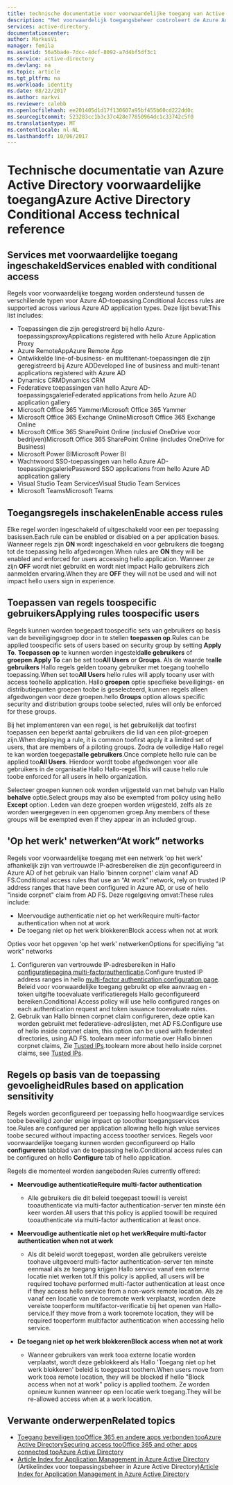 ```yaml
---
title: technische documentatie voor voorwaardelijke toegang van Active Directory aaaAzure | Microsoft Docs
description: "Met voorwaardelijk toegangsbeheer controleert de Azure Active Directory Hallo bepaalde voorwaarden die u bij het verifiëren van de gebruiker Hallo en alvorens deze toegang toohello toepassing kiezen. Als deze voorwaarden is voldaan, wordt Hallo gebruiker geverifieerd en toegang toohello toepassing toegestaan."
services: active-directory.
documentationcenter: 
author: MarkusVi
manager: femila
ms.assetid: 56a5bade-7dcc-4dcf-8092-a7d4bf5df3c1
ms.service: active-directory
ms.devlang: na
ms.topic: article
ms.tgt_pltfrm: na
ms.workload: identity
ms.date: 08/22/2017
ms.author: markvi
ms.reviewer: calebb
ms.openlocfilehash: ee201405d1d17f130607a95bf455b60cd222dd0c
ms.sourcegitcommit: 523283cc1b3c37c428e77850964dc1c33742c5f0
ms.translationtype: MT
ms.contentlocale: nl-NL
ms.lasthandoff: 10/06/2017
---
```

# <a name="azure-active-directory-conditional-access-technical-reference"></a><span data-ttu-id="17000-104">Technische documentatie van Azure Active Directory voorwaardelijke toegang</span><span class="sxs-lookup"><span data-stu-id="17000-104">Azure Active Directory Conditional Access technical reference</span></span>

## <a name="services-enabled-with-conditional-access"></a><span data-ttu-id="17000-105">Services met voorwaardelijke toegang ingeschakeld</span><span class="sxs-lookup"><span data-stu-id="17000-105">Services enabled with conditional access</span></span>

<span data-ttu-id="17000-106">Regels voor voorwaardelijke toegang worden ondersteund tussen de verschillende typen voor Azure AD-toepassing.</span><span class="sxs-lookup"><span data-stu-id="17000-106">Conditional Access rules are supported across various Azure AD application types.</span></span> <span data-ttu-id="17000-107">Deze lijst bevat:</span><span class="sxs-lookup"><span data-stu-id="17000-107">This list includes:</span></span>


* <span data-ttu-id="17000-108">Toepassingen die zijn geregistreerd bij hello Azure-toepassingsproxy</span><span class="sxs-lookup"><span data-stu-id="17000-108">Applications registered with hello Azure Application Proxy</span></span>
* <span data-ttu-id="17000-109">Azure RemoteApp</span><span class="sxs-lookup"><span data-stu-id="17000-109">Azure Remote App</span></span>
* <span data-ttu-id="17000-110">Ontwikkelde line-of-business- en multitenant-toepassingen die zijn geregistreerd bij Azure AD</span><span class="sxs-lookup"><span data-stu-id="17000-110">Developed line of business and multi-tenant applications registered with Azure AD</span></span>
* <span data-ttu-id="17000-111">Dynamics CRM</span><span class="sxs-lookup"><span data-stu-id="17000-111">Dynamics CRM</span></span>
* <span data-ttu-id="17000-112">Federatieve toepassingen van hello Azure AD-toepassingsgalerie</span><span class="sxs-lookup"><span data-stu-id="17000-112">Federated applications from hello Azure AD application gallery</span></span>
* <span data-ttu-id="17000-113">Microsoft Office 365 Yammer</span><span class="sxs-lookup"><span data-stu-id="17000-113">Microsoft Office 365 Yammer</span></span>
* <span data-ttu-id="17000-114">Microsoft Office 365 Exchange Online</span><span class="sxs-lookup"><span data-stu-id="17000-114">Microsoft Office 365 Exchange Online</span></span>
* <span data-ttu-id="17000-115">Microsoft Office 365 SharePoint Online (inclusief OneDrive voor bedrijven)</span><span class="sxs-lookup"><span data-stu-id="17000-115">Microsoft Office 365 SharePoint Online (includes OneDrive for Business)</span></span>
* <span data-ttu-id="17000-116">Microsoft Power BI</span><span class="sxs-lookup"><span data-stu-id="17000-116">Microsoft Power BI</span></span> 
* <span data-ttu-id="17000-117">Wachtwoord SSO-toepassingen van hello Azure AD-toepassingsgalerie</span><span class="sxs-lookup"><span data-stu-id="17000-117">Password SSO applications from hello Azure AD application gallery</span></span>
* <span data-ttu-id="17000-118">Visual Studio Team Services</span><span class="sxs-lookup"><span data-stu-id="17000-118">Visual Studio Team Services</span></span>
* <span data-ttu-id="17000-119">Microsoft Teams</span><span class="sxs-lookup"><span data-stu-id="17000-119">Microsoft Teams</span></span>









## <a name="enable-access-rules"></a><span data-ttu-id="17000-120">Toegangsregels inschakelen</span><span class="sxs-lookup"><span data-stu-id="17000-120">Enable access rules</span></span>
<span data-ttu-id="17000-121">Elke regel worden ingeschakeld of uitgeschakeld voor een per toepassing basissen.</span><span class="sxs-lookup"><span data-stu-id="17000-121">Each rule can be enabled or disabled on a per application bases.</span></span> <span data-ttu-id="17000-122">Wanneer regels zijn **ON** wordt ingeschakeld en voor gebruikers die toegang tot de toepassing hello afgedwongen.</span><span class="sxs-lookup"><span data-stu-id="17000-122">When rules are **ON** they will be enabled and enforced for users accessing hello application.</span></span> <span data-ttu-id="17000-123">Wanneer ze zijn **OFF** wordt niet gebruikt en wordt niet impact Hallo gebruikers zich aanmelden ervaring.</span><span class="sxs-lookup"><span data-stu-id="17000-123">When they are **OFF** they will not be used and will not impact hello users sign in experience.</span></span>

## <a name="applying-rules-toospecific-users"></a><span data-ttu-id="17000-124">Toepassen van regels toospecific gebruikers</span><span class="sxs-lookup"><span data-stu-id="17000-124">Applying rules toospecific users</span></span>
<span data-ttu-id="17000-125">Regels kunnen worden toegepast toospecific sets van gebruikers op basis van de beveiligingsgroep door in te stellen **toepassen op**.</span><span class="sxs-lookup"><span data-stu-id="17000-125">Rules can be applied toospecific sets of users based on security group by setting **Apply To**.</span></span> <span data-ttu-id="17000-126">**Toepassen op** te kunnen worden ingesteld**alle gebruikers** of **groepen**.</span><span class="sxs-lookup"><span data-stu-id="17000-126">**Apply To** can be set too**All Users** or **Groups**.</span></span> <span data-ttu-id="17000-127">Als de waarde te**alle gebruikers** Hallo regels gelden tooany gebruiker met toegang toohello toepassing.</span><span class="sxs-lookup"><span data-stu-id="17000-127">When set too**All Users** hello rules will apply tooany user with access toohello application.</span></span> <span data-ttu-id="17000-128">Hallo **groepen** optie specifieke beveiligings- en distributiepunten groepen toobe is geselecteerd, kunnen regels alleen afgedwongen voor deze groepen.</span><span class="sxs-lookup"><span data-stu-id="17000-128">hello **Groups** option allows specific security and distribution groups toobe selected, rules will only be enforced for these groups.</span></span>

<span data-ttu-id="17000-129">Bij het implementeren van een regel, is het gebruikelijk dat toofirst toepassen een beperkt aantal gebruikers die lid van een pilot-groepen zijn.</span><span class="sxs-lookup"><span data-stu-id="17000-129">When deploying a rule,  it is common toofirst apply it a limited set of users, that are members of a piloting groups.</span></span> <span data-ttu-id="17000-130">Zodra de volledige Hallo regel te kan worden toegepast**alle gebruikers**.</span><span class="sxs-lookup"><span data-stu-id="17000-130">Once complete hello rule can be applied too**All Users**.</span></span> <span data-ttu-id="17000-131">Hierdoor wordt toobe afgedwongen voor alle gebruikers in de organisatie Hallo Hallo-regel.</span><span class="sxs-lookup"><span data-stu-id="17000-131">This will cause hello rule toobe enforced for all users in hello organization.</span></span>

<span data-ttu-id="17000-132">Selecteer groepen kunnen ook worden vrijgesteld van met behulp van Hallo **behalve** optie.</span><span class="sxs-lookup"><span data-stu-id="17000-132">Select groups may also be exempted from policy using hello **Except** option.</span></span> <span data-ttu-id="17000-133">Leden van deze groepen worden vrijgesteld, zelfs als ze worden weergegeven in een opgenomen groep.</span><span class="sxs-lookup"><span data-stu-id="17000-133">Any members of these groups will be exempted even if they appear in an included group.</span></span>

## <a name="at-work-networks"></a><span data-ttu-id="17000-134">'Op het werk' netwerken</span><span class="sxs-lookup"><span data-stu-id="17000-134">“At work” networks</span></span>
<span data-ttu-id="17000-135">Regels voor voorwaardelijke toegang met een netwerk 'op het werk' afhankelijk zijn van vertrouwde IP-adresbereiken die zijn geconfigureerd in Azure AD of het gebruik van Hallo 'binnen corpnet' claim vanaf AD FS.</span><span class="sxs-lookup"><span data-stu-id="17000-135">Conditional access rules that use an “At work” network, rely on trusted IP address ranges that have been configured in Azure AD, or use of hello "inside corpnet" claim from AD FS.</span></span> <span data-ttu-id="17000-136">Deze regelgeving omvat:</span><span class="sxs-lookup"><span data-stu-id="17000-136">These rules include:</span></span>

* <span data-ttu-id="17000-137">Meervoudige authenticatie niet op het werk</span><span class="sxs-lookup"><span data-stu-id="17000-137">Require multi-factor authentication when not at work</span></span>
* <span data-ttu-id="17000-138">De toegang niet op het werk blokkeren</span><span class="sxs-lookup"><span data-stu-id="17000-138">Block access when not at work</span></span>

<span data-ttu-id="17000-139">Opties voor het opgeven 'op het werk' netwerken</span><span class="sxs-lookup"><span data-stu-id="17000-139">Options for specifiying “at work” networks</span></span>

1. <span data-ttu-id="17000-140">Configureren van vertrouwde IP-adresbereiken in Hallo [configuratiepagina multi-factorauthenticatie](../multi-factor-authentication/multi-factor-authentication-whats-next.md).</span><span class="sxs-lookup"><span data-stu-id="17000-140">Configure trusted IP address ranges in hello [multi-factor authentication configuration page](../multi-factor-authentication/multi-factor-authentication-whats-next.md).</span></span> <span data-ttu-id="17000-141">Beleid voor voorwaardelijke toegang gebruikt op elke aanvraag en -token uitgifte tooevaluate verificatieregels Hallo geconfigureerd bereiken.</span><span class="sxs-lookup"><span data-stu-id="17000-141">Conditional Access policy will use hello configured ranges on each authentication request and token issuance tooevaluate rules.</span></span> 
2. <span data-ttu-id="17000-142">Gebruik van Hallo binnen corpnet claim configureren, deze optie kan worden gebruikt met federatieve-adreslijsten, met AD FS.</span><span class="sxs-lookup"><span data-stu-id="17000-142">Configure use of hello inside corpnet claim, this option can be used with federated directories, using AD FS.</span></span> <span data-ttu-id="17000-143">toolearn meer informatie over Hallo binnen corpnet claims, Zie [Tusted IPs](../multi-factor-authentication/multi-factor-authentication-whats-next.md#trusted-ips).</span><span class="sxs-lookup"><span data-stu-id="17000-143">toolearn more about hello inside corpnet claims, see [Tusted IPs](../multi-factor-authentication/multi-factor-authentication-whats-next.md#trusted-ips).</span></span>


## <a name="rules-based-on-application-sensitivity"></a><span data-ttu-id="17000-144">Regels op basis van de toepassing gevoeligheid</span><span class="sxs-lookup"><span data-stu-id="17000-144">Rules based on application sensitivity</span></span>
<span data-ttu-id="17000-145">Regels worden geconfigureerd per toepassing hello hoogwaardige services toobe beveiligd zonder enige impact op tooother toegangsservices toe.</span><span class="sxs-lookup"><span data-stu-id="17000-145">Rules are configured per application allowing hello high value services toobe secured without impacting access tooother services.</span></span> <span data-ttu-id="17000-146">Regels voor voorwaardelijke toegang kunnen worden geconfigureerd op Hallo **configureren** tabblad van de toepassing hello.</span><span class="sxs-lookup"><span data-stu-id="17000-146">Conditional access rules can be configured on hello  **Configure** tab of hello application.</span></span> 

<span data-ttu-id="17000-147">Regels die momenteel worden aangeboden:</span><span class="sxs-lookup"><span data-stu-id="17000-147">Rules currently offered:</span></span>

* <span data-ttu-id="17000-148">**Meervoudige authenticatie**</span><span class="sxs-lookup"><span data-stu-id="17000-148">**Require multi-factor authentication**</span></span>
  
  * <span data-ttu-id="17000-149">Alle gebruikers die dit beleid toegepast toowill is vereist tooauthenticate via multi-factor authentication-server ten minste één keer worden.</span><span class="sxs-lookup"><span data-stu-id="17000-149">All users that this policy is applied toowill be required tooauthenticate via multi-factor authentication at least once.</span></span>
* <span data-ttu-id="17000-150">**Meervoudige authenticatie niet op het werk**</span><span class="sxs-lookup"><span data-stu-id="17000-150">**Require multi-factor authentication when not at work**</span></span>
  
  * <span data-ttu-id="17000-151">Als dit beleid wordt toegepast, worden alle gebruikers vereiste toohave uitgevoerd multi-factor authentication-server ten minste eenmaal als ze toegang krijgen Hallo service vanaf een externe locatie niet werken tot.</span><span class="sxs-lookup"><span data-stu-id="17000-151">If this policy is applied, all users will be required toohave performed multi-factor authentication at least once if they access hello service from a non-work remote location.</span></span> <span data-ttu-id="17000-152">Als ze vanaf een locatie van de tooremote werk verplaatst, worden deze vereiste tooperform multifactor-verificatie bij het openen van Hallo-service.</span><span class="sxs-lookup"><span data-stu-id="17000-152">If they move from a work tooremote location, they will be required tooperform multifactor authentication when accessing hello service.</span></span>
* <span data-ttu-id="17000-153">**De toegang niet op het werk blokkeren**</span><span class="sxs-lookup"><span data-stu-id="17000-153">**Block access when not at work**</span></span> 
  
  * <span data-ttu-id="17000-154">Wanneer gebruikers van werk tooa externe locatie worden verplaatst, wordt deze geblokkeerd als Hallo 'Toegang niet op het werk blokkeren' beleid is toegepast toothem.</span><span class="sxs-lookup"><span data-stu-id="17000-154">When users move from work tooa remote location, they will be blocked if hello "Block access when not at work" policy is applied toothem.</span></span>  <span data-ttu-id="17000-155">Ze worden opnieuw kunnen wanneer op een locatie werk toegang.</span><span class="sxs-lookup"><span data-stu-id="17000-155">They will be re-allowed access when at a work location.</span></span>

## <a name="related-topics"></a><span data-ttu-id="17000-156">Verwante onderwerpen</span><span class="sxs-lookup"><span data-stu-id="17000-156">Related topics</span></span>
* [<span data-ttu-id="17000-157">Toegang beveiligen tooOffice 365 en andere apps verbonden tooAzure Active Directory</span><span class="sxs-lookup"><span data-stu-id="17000-157">Securing access tooOffice 365 and other apps connected tooAzure Active Directory</span></span>](active-directory-conditional-access.md)
* <span data-ttu-id="17000-158">[Article Index for Application Management in Azure Active Directory](active-directory-apps-index.md) (Artikelindex voor toepassingsbeheer in Azure Active Directory)</span><span class="sxs-lookup"><span data-stu-id="17000-158">[Article Index for Application Management in Azure Active Directory](active-directory-apps-index.md)</span></span>

